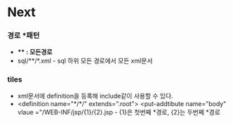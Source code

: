 # Next

### 경로 \*패턴

* **\*\* : 모든경로**
* sql/\*\*/\*.xml - sql 하위 모든 경로에서 모든 xml문서

### tiles

* xml문서에 definition을 등록해 include같이 사용할 수 있다.
* &lt;definition name="\*/\*/" extends=".root"&gt;     &lt;put-addtibute name="body" vlaue ="/WEB-INF/jsp/{1}/{2}.jsp - {1}은 첫번째 \*경로, {2}는 두번쩨 \*경로 


